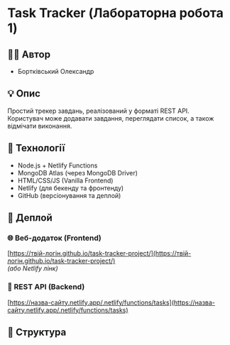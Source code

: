 # Task Tracker (Лабораторна робота 1)

## 👨‍💻 Автор
- Бортківський Олександр

## 💡 Опис
Простий трекер завдань, реалізований у форматі REST API.  
Користувач може додавати завдання, переглядати список, а також відмічати виконання.

## 🔧 Технології
- Node.js + Netlify Functions
- MongoDB Atlas (через MongoDB Driver)
- HTML/CSS/JS (Vanilla Frontend)
- Netlify (для бекенду та фронтенду)
- GitHub (версіонування та деплой)

## 🚀 Деплой

### 🌐 Веб-додаток (Frontend)
[https://твій-логін.github.io/task-tracker-project/](https://твій-логін.github.io/task-tracker-project/)  
*(або Netlify лінк)*

### 🔗 REST API (Backend)
[https://назва-сайту.netlify.app/.netlify/functions/tasks](https://назва-сайту.netlify.app/.netlify/functions/tasks)

## 📂 Структура

